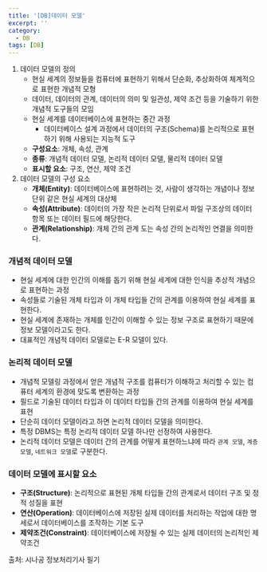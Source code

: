 ```yaml
---
title: '[DB]데이터 모델'
excerpt: ''
category:
  - DB
tags: [DB]
---
```


1. 데이터 모델의 정의
   - 현실 세계의 정보들을 컴퓨터에 표현하기 위해서 단순화, 추상화하여 체계적으로 표현한 개념적 모형
   - 데이터, 데이터의 관계, 데이터의 의미 및 일관성, 제약 조건 등을 기술하기 위한 개념적 도구들의 모임
   - 현실 세계를 데이터베이스에 표현하는 중간 과정
     - 데이터베이스 설계 과정에서 데이터의 구조(Schema)를 논리적으로 표현하기 위해 사용되는 지능적 도구
   - **구성요소**: 개체, 속성, 관계
   - **종류**: 개념적 데이터 모델, 논리적 데이터 모델, 물리적 데이터 모델
   - **표시할 요소**: 구조, 연산, 제약 조건
2. 데이터 모델의 구성 요소
   - **개체(Entity)**: 데이터베이스에 표현하려는 것, 사람이 생각하는 개념이나 정보 단위 같은 현실 세계의 대상체
   - **속성(Attribute)**: 데이터의 가장 작은 논리적 단위로서 파일 구조상의 데이터 항목 또는 데이터 필드에 해당한다.
   - **관계(Relationship)**: 개체 간의 관계 도는 속성 간의 논리적인 연결을 의미한다.

### 개념적 데이터 모델

- 현실 세계에 대한 인간의 이해를 돕기 위해 현실 세계에 대한 인식을 추상적 개념으로 표현하는 과정
- 속성들로 기술된 개체 타입과 이 개체 타입들 간의 관계를 이용하여 현실 세계를 표현한다.
- 현실 세계에 존재하는 개체를 인간이 이해할 수 있는 정보 구조로 표현하기 때문에 정보 모델이라고도 한다.
- 대표적인 개념적 데이터 모델로는 E-R 모델이 있다.

### 논리적 데이터 모델

- 개념적 모델링 과정에서 얻은 개념적 구조를 컴퓨터가 이해하고 처리할 수 있는 컴퓨터 세계의 환경에 맞도록 변환하는 과정
- 필드로 기술된 데이터 타입과 이 데이터 타입들 간의 관계를 이용하여 현실 세계를 표현
- 단순히 데이터 모델이라고 하면 논리적 데이터 모델을 의미한다.
- 특정 DBMS는 특정 논리적 데이터 모델 하나만 선정하여 사용한다.
- 논리적 데이터 모델은 데이터 간의 관계를 어떻게 표현하느냐에 따라 `관계 모델`, `계층 모델`, `네트워크 모델`로 구분한다.

### 데이터 모델에 표시할 요소

- **구조(Structure)**: 논리적으로 표현된 개체 타입들 간의 관계로서 데이터 구조 및 정적 성질을 표현
- **연산(Operation)**: 데이터베이스에 저장된 실제 데이터를 처리하는 작업에 대한 명세로서 데이터베이스를 조작하는 기본 도구
- **제약조건(Constraint)**: 데이터베이스에 저장될 수 있는 실제 데이터의 논리적인 제약조건

출처: 시나공 정보처리기사 필기
